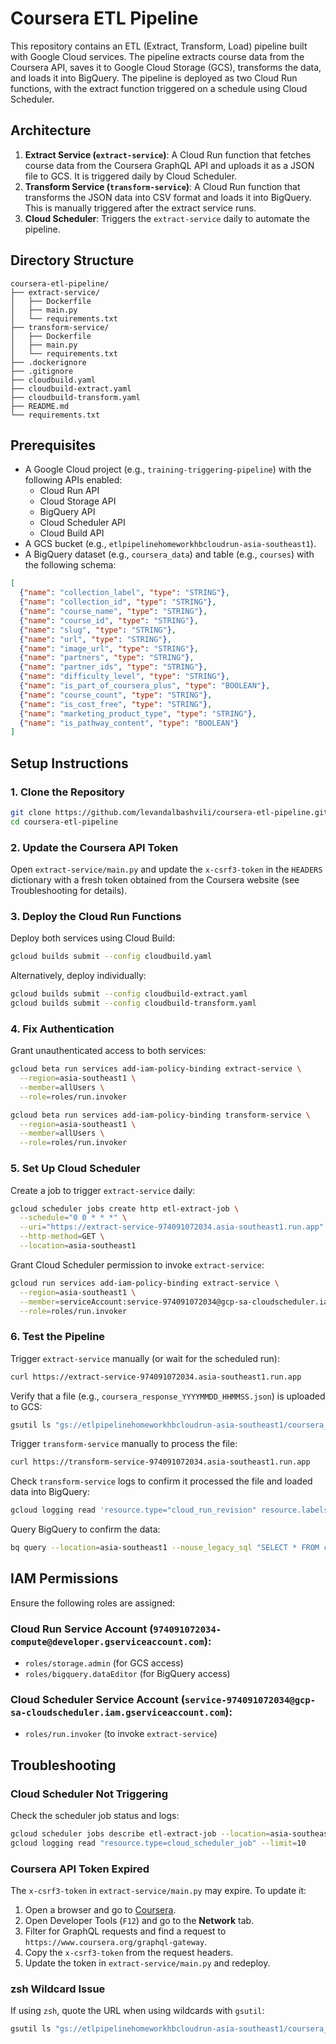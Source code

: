 # Coursera ETL Pipeline

This repository contains an ETL (Extract, Transform, Load) pipeline built with Google Cloud services. The pipeline extracts course data from the Coursera API, saves it to Google Cloud Storage (GCS), transforms the data, and loads it into BigQuery. The pipeline is deployed as two Cloud Run functions, with the extract function triggered on a schedule using Cloud Scheduler.

## Architecture

1. **Extract Service (`extract-service`)**: A Cloud Run function that fetches course data from the Coursera GraphQL API and uploads it as a JSON file to GCS. It is triggered daily by Cloud Scheduler.
2. **Transform Service (`transform-service`)**: A Cloud Run function that transforms the JSON data into CSV format and loads it into BigQuery. This is manually triggered after the extract service runs.
3. **Cloud Scheduler**: Triggers the `extract-service` daily to automate the pipeline.

## Directory Structure
```
coursera-etl-pipeline/
├── extract-service/
│   ├── Dockerfile
│   ├── main.py
│   └── requirements.txt
├── transform-service/
│   ├── Dockerfile
│   ├── main.py
│   └── requirements.txt
├── .dockerignore
├── .gitignore
├── cloudbuild.yaml
├── cloudbuild-extract.yaml
├── cloudbuild-transform.yaml
├── README.md
└── requirements.txt
```

## Prerequisites

- A Google Cloud project (e.g., `training-triggering-pipeline`) with the following APIs enabled:
  - Cloud Run API
  - Cloud Storage API
  - BigQuery API
  - Cloud Scheduler API
  - Cloud Build API
- A GCS bucket (e.g., `etlpipelinehomeworkhbcloudrun-asia-southeast1`).
- A BigQuery dataset (e.g., `coursera_data`) and table (e.g., `courses`) with the following schema:

```json
[
  {"name": "collection_label", "type": "STRING"},
  {"name": "collection_id", "type": "STRING"},
  {"name": "course_name", "type": "STRING"},
  {"name": "course_id", "type": "STRING"},
  {"name": "slug", "type": "STRING"},
  {"name": "url", "type": "STRING"},
  {"name": "image_url", "type": "STRING"},
  {"name": "partners", "type": "STRING"},
  {"name": "partner_ids", "type": "STRING"},
  {"name": "difficulty_level", "type": "STRING"},
  {"name": "is_part_of_coursera_plus", "type": "BOOLEAN"},
  {"name": "course_count", "type": "STRING"},
  {"name": "is_cost_free", "type": "STRING"},
  {"name": "marketing_product_type", "type": "STRING"},
  {"name": "is_pathway_content", "type": "BOOLEAN"}
]
```

## Setup Instructions

### 1. Clone the Repository
```bash
git clone https://github.com/levandalbashvili/coursera-etl-pipeline.git
cd coursera-etl-pipeline
```

### 2. Update the Coursera API Token
Open `extract-service/main.py` and update the `x-csrf3-token` in the `HEADERS` dictionary with a fresh token obtained from the Coursera website (see Troubleshooting for details).

### 3. Deploy the Cloud Run Functions
Deploy both services using Cloud Build:
```bash
gcloud builds submit --config cloudbuild.yaml
```
Alternatively, deploy individually:
```bash
gcloud builds submit --config cloudbuild-extract.yaml
gcloud builds submit --config cloudbuild-transform.yaml
```

### 4. Fix Authentication
Grant unauthenticated access to both services:
```bash
gcloud beta run services add-iam-policy-binding extract-service \
  --region=asia-southeast1 \
  --member=allUsers \
  --role=roles/run.invoker

gcloud beta run services add-iam-policy-binding transform-service \
  --region=asia-southeast1 \
  --member=allUsers \
  --role=roles/run.invoker
```

### 5. Set Up Cloud Scheduler
Create a job to trigger `extract-service` daily:
```bash
gcloud scheduler jobs create http etl-extract-job \
  --schedule="0 0 * * *" \
  --uri="https://extract-service-974091072034.asia-southeast1.run.app" \
  --http-method=GET \
  --location=asia-southeast1
```
Grant Cloud Scheduler permission to invoke `extract-service`:
```bash
gcloud run services add-iam-policy-binding extract-service \
  --region=asia-southeast1 \
  --member=serviceAccount:service-974091072034@gcp-sa-cloudscheduler.iam.gserviceaccount.com \
  --role=roles/run.invoker
```

### 6. Test the Pipeline
Trigger `extract-service` manually (or wait for the scheduled run):
```bash
curl https://extract-service-974091072034.asia-southeast1.run.app
```
Verify that a file (e.g., `coursera_response_YYYYMMDD_HHMMSS.json`) is uploaded to GCS:
```bash
gsutil ls "gs://etlpipelinehomeworkhbcloudrun-asia-southeast1/coursera_response_*"
```
Trigger `transform-service` manually to process the file:
```bash
curl https://transform-service-974091072034.asia-southeast1.run.app
```
Check `transform-service` logs to confirm it processed the file and loaded data into BigQuery:
```bash
gcloud logging read 'resource.type="cloud_run_revision" resource.labels.service_name="transform-service"' --limit=10 --format="value(textPayload)"
```
Query BigQuery to confirm the data:
```bash
bq query --location=asia-southeast1 --nouse_legacy_sql "SELECT * FROM coursera_data.courses LIMIT 10"
```

## IAM Permissions
Ensure the following roles are assigned:

### Cloud Run Service Account (`974091072034-compute@developer.gserviceaccount.com`):
- `roles/storage.admin` (for GCS access)
- `roles/bigquery.dataEditor` (for BigQuery access)

### Cloud Scheduler Service Account (`service-974091072034@gcp-sa-cloudscheduler.iam.gserviceaccount.com`):
- `roles/run.invoker` (to invoke `extract-service`)

## Troubleshooting

### Cloud Scheduler Not Triggering
Check the scheduler job status and logs:
```bash
gcloud scheduler jobs describe etl-extract-job --location=asia-southeast1
gcloud logging read "resource.type=cloud_scheduler_job" --limit=10
```

### Coursera API Token Expired
The `x-csrf3-token` in `extract-service/main.py` may expire. To update it:
1. Open a browser and go to [Coursera](https://www.coursera.org).
2. Open Developer Tools (`F12`) and go to the **Network** tab.
3. Filter for GraphQL requests and find a request to `https://www.coursera.org/graphql-gateway`.
4. Copy the `x-csrf3-token` from the request headers.
5. Update the token in `extract-service/main.py` and redeploy.

### zsh Wildcard Issue
If using `zsh`, quote the URL when using wildcards with `gsutil`:
```bash
gsutil ls "gs://etlpipelinehomeworkhbcloudrun-asia-southeast1/coursera_response_*"
